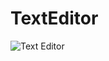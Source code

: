 # TextEditor

![Text Editor](https://github.com/iqbal-singh/TextEditor/blob/master/screenshots/screenshot.JPG "Text Editor")
